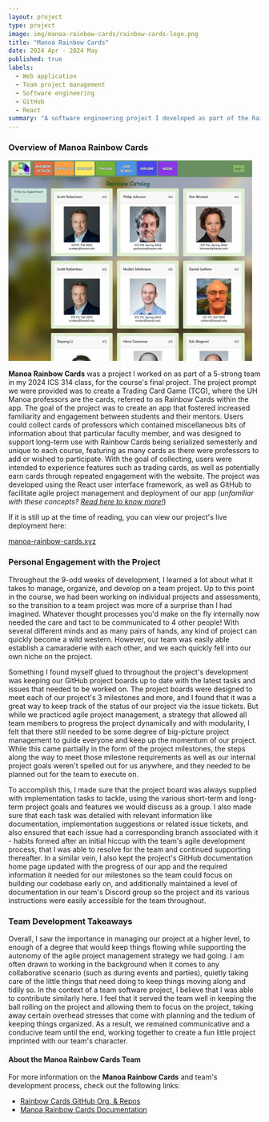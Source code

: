 ```yaml
---
layout: project
type: project
image: img/manoa-rainbow-cards/rainbow-cards-logo.png
title: "Manoa Rainbow Cards"
date: 2024 Apr - 2024 May
published: true
labels:
  - Web application
  - Team project management
  - Software engineering
  - GitHub
  - React  
summary: "A software engineering project I developed as part of the Rainbow Cards team in my 2024 ICS 314 course."
---
```


### Overview of Manoa Rainbow Cards
<img height="400px" class="rounded mx-auto d-block" src="../img/manoa-rainbow-cards/rainbow-cards-sample.png">

**Manoa Rainbow Cards** was a project I worked on as part of a 5-strong team in my 2024 ICS 314 class, for the course's final project. The project prompt we were provided was to create a Trading Card Game (TCG), where the UH Manoa professors are the cards, referred to as Rainbow Cards within the app. The goal of the project was to create an app that fostered increased familiarity and engagement between students and their mentors. Users could collect cards of professors which contained miscellaneous bits of information about that particular faculty member, and was designed to support long-term use with Rainbow Cards being serialized semesterly and unique to each course, featuring as many cards as there were professors to add or wished to participate. With the goal of collecting, users were intended to experience features such as trading cards, as well as potentially earn cards through repeated engagement with the website. The project was developed using the React user interface framework, as well as GitHub to facilitate agile project management and deployment of our app (_unfamiliar with these concepts?_ [_Read here to know more!_](https://johnserraon.github.io/essays/softeng-club-10-tenets.html))

If it is still up at the time of reading, you can view our project's live deployment here:

[manoa-rainbow-cards.xyz](https://manoa-rainbow-cards.xyz/)

### Personal Engagement with the Project
Throughout the 9-odd weeks of development, I learned a lot about what it takes to manage, organize, and develop on a team project. Up to this point in the course, we had been working on individual projects and assessments, so the transition to a team project was more of a surprise than I had imagined. Whatever thought processes you'd make on the fly internally now needed the care and tact to be communicated to 4 other people! With several different minds and as many pairs of hands, any kind of project can quickly become a wild western. However, our team was easily able establish a camaraderie with each other, and we each quickly fell into our own niche on the project.

Something I found myself glued to throughout the project's development was keeping our GitHub project boards up to date with the latest tasks and issues that needed to be worked on. The project boards were designed to meet each of our project's 3 milestones and more, and I found that it was a great way to keep track of the status of our project via the issue tickets. But while we practiced agile project management, a strategy that allowed all team members to progress the project dynamically and with modularity, I felt that there still needed to be some degree of big-picture project management to guide everyone and keep up the momentum of our project. While this came partially in the form of the project milestones, the steps along the way to meet those milestone requirements as well as our internal project goals weren't spelled out for us anywhere, and they needed to be planned out for the team to execute on.

To accomplish this, I made sure that the project board was always supplied with implementation tasks to tackle, using the various short-term and long-term project goals and features we would discuss as a group. I also made sure that each task was detailed with relevant information like documentation, implementation suggestions or related issue tickets, and also ensured that each issue had a corresponding branch associated with it - habits formed after an initial hiccup with the team's agile development process, that I was able to resolve for the team and continued supporting thereafter. In a similar vein, I also kept the project's GitHub documentation home page updated with the progress of our app and the required information it needed for our milestones so the team could focus on building our codebase early on, and additionally maintained a level of documentation in our team's Discord group so the project and its various instructions were easily accessible for the team throughout.

### Team Development Takeaways
Overall, I saw the importance in managing our project at a higher level, to enough of a degree that would keep things flowing while supporting the autonomy of the agile project management strategy we had going. I am often drawn to working in the background when it comes to any collaborative scenario (such as during events and parties), quietly taking care of the little things that need doing to keep things moving along and tidily so. In the context of a team software project, I believe that I was able to contribute similarly here. I feel that it served the team well in keeping the ball rolling on the project and allowing them to focus on the project, taking away certain overhead stresses that come with planning and the tedium of keeping things organized. As a result, we remained communicative and a conducive team until the end, working together to create a fun little project imprinted with our team's character.

#### About the Manoa Rainbow Cards Team

For more information on the **Manoa Rainbow Cards** and team's development process, check out the following links:

- [Rainbow Cards GitHub Org. & Repos](https://github.com/rainbow-cards)
- [Manoa Rainbow Cards Documentation](https://rainbow-cards.github.io/)